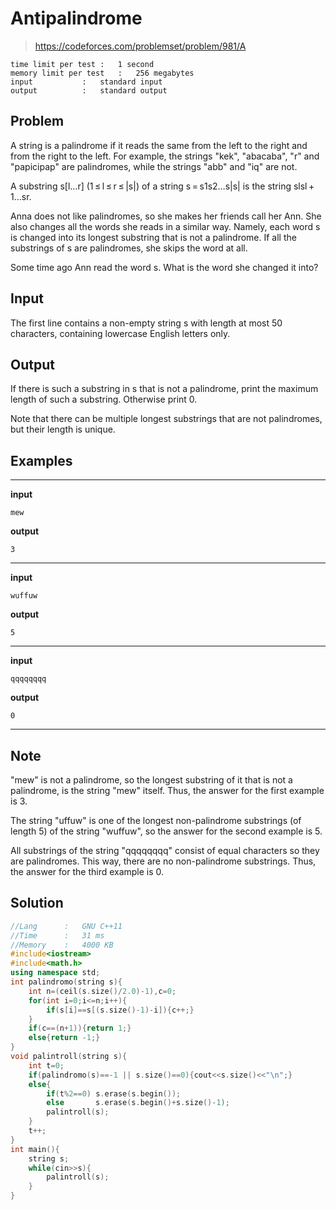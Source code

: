 # Antipalindrome
> https://codeforces.com/problemset/problem/981/A
```
time limit per test	:	1 second
memory limit per test	:	256 megabytes
input			:	standard input
output			:	standard output
```
## Problem
A string is a palindrome if it reads the same from the left to the right and from the right to the left. For example, the strings "kek", "abacaba", "r" and "papicipap" are palindromes, while the strings "abb" and "iq" are not.

A substring s[l…r] (1 ≤ l ≤ r ≤ |s|) of a string s = s1s2…s|s| is the string slsl + 1…sr.

Anna does not like palindromes, so she makes her friends call her Ann. She also changes all the words she reads in a similar way. Namely, each word s is changed into its longest substring that is not a palindrome. If all the substrings of s are palindromes, she skips the word at all.

Some time ago Ann read the word s. What is the word she changed it into?

## Input
The first line contains a non-empty string s with length at most 50 characters, containing lowercase English letters only.

## Output
If there is such a substring in s that is not a palindrome, print the maximum length of such a substring. Otherwise print 0.

Note that there can be multiple longest substrings that are not palindromes, but their length is unique.
## Examples
---
**input**
```
mew
```
**output**
```
3
```
---
**input**
```
wuffuw
```
**output**
```
5
```
---
**input**
```
qqqqqqqq
```
**output**
```
0
```
---
## Note
"mew" is not a palindrome, so the longest substring of it that is not a palindrome, is the string "mew" itself. Thus, the answer for the first example is 3.

The string "uffuw" is one of the longest non-palindrome substrings (of length 5) of the string "wuffuw", so the answer for the second example is 5.

All substrings of the string "qqqqqqqq" consist of equal characters so they are palindromes. This way, there are no non-palindrome substrings. Thus, the answer for the third example is 0.

## Solution
```c++
//Lang		:	GNU C++11
//Time		:	31 ms
//Memory	:	4000 KB
#include<iostream>
#include<math.h>
using namespace std;
int palindromo(string s){
	int n=(ceil(s.size()/2.0)-1),c=0;
	for(int i=0;i<=n;i++){
		if(s[i]==s[(s.size()-1)-i]){c++;}
	}
	if(c==(n+1)){return 1;}
	else{return -1;}
}
void palintroll(string s){
	int t=0;
	if(palindromo(s)==-1 || s.size()==0){cout<<s.size()<<"\n";}
	else{
		if(t%2==0) s.erase(s.begin());
		else 	   s.erase(s.begin()+s.size()-1);
		palintroll(s);
	}
	t++;
}
int main(){
	string s;
	while(cin>>s){
		palintroll(s);
	}
}
```
